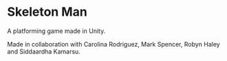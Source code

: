 # Skeleton Man

A platforming game made in Unity. 

Made in collaboration with Carolina Rodriguez, Mark Spencer, Robyn Haley and Siddaardha Kamarsu.
